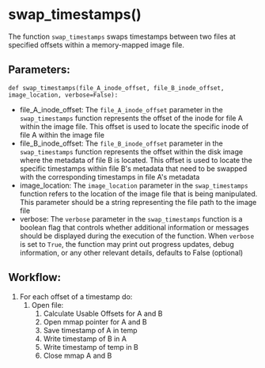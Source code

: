 # swap_timestamps()
The function `swap_timestamps` swaps timestamps between two files at specified offsets within a
    memory-mapped image file.

## Parameters:
    def swap_timestamps(file_A_inode_offset, file_B_inode_offset, image_location, verbose=False):
-  file_A_inode_offset: The `file_A_inode_offset` parameter in the `swap_timestamps` function
    represents the offset of the inode for file A within the image file. This offset is used to locate
    the specific inode of file A within the image file
-  file_B_inode_offset: The `file_B_inode_offset` parameter in the `swap_timestamps` function
    represents the offset within the disk image where the metadata of file B is located. This offset is
    used to locate the specific timestamps within file B's metadata that need to be swapped with the
    corresponding timestamps in file A's metadata
-  image_location: The `image_location` parameter in the `swap_timestamps` function refers to
    the location of the image file that is being manipulated. This parameter should be a string
    representing the file path to the image file
-  verbose: The `verbose` parameter in the `swap_timestamps` function is a boolean flag that
    controls whether additional information or messages should be displayed during the execution of the
    function. When `verbose` is set to `True`, the function may print out progress updates, debug
    information, or any other relevant details, defaults to False (optional)

## Workflow:
1. For each offset of a timestamp do:
   1. Open file:
      1. Calculate Usable Offsets for A and B
      2. Open mmap pointer for A and B
      3. Save timestamp of A in temp
      4. Write timestamp of B in A
      5. Write timestamp of temp in B
      6. Close mmap A and B
   